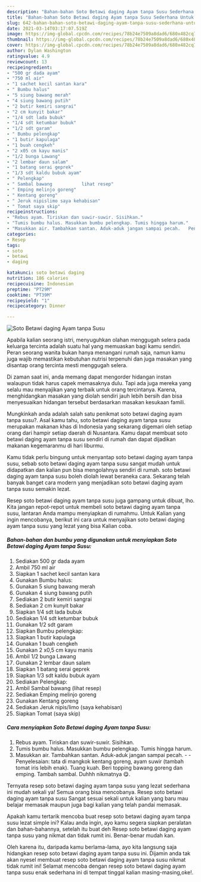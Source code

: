 ```yaml
---
description: "Bahan-bahan Soto Betawi daging Ayam tanpa Susu Sederhana Untuk Jualan"
title: "Bahan-bahan Soto Betawi daging Ayam tanpa Susu Sederhana Untuk Jualan"
slug: 642-bahan-bahan-soto-betawi-daging-ayam-tanpa-susu-sederhana-untuk-jualan
date: 2021-03-14T03:17:07.519Z
image: https://img-global.cpcdn.com/recipes/78b24e7509a8dad6/680x482cq70/soto-betawi-daging-ayam-tanpa-susu-foto-resep-utama.jpg
thumbnail: https://img-global.cpcdn.com/recipes/78b24e7509a8dad6/680x482cq70/soto-betawi-daging-ayam-tanpa-susu-foto-resep-utama.jpg
cover: https://img-global.cpcdn.com/recipes/78b24e7509a8dad6/680x482cq70/soto-betawi-daging-ayam-tanpa-susu-foto-resep-utama.jpg
author: Dylan Washington
ratingvalue: 4.9
reviewcount: 13
recipeingredient:
- "500 gr dada ayam"
- "750 ml air"
- "1 sachet kecil santan kara"
- " Bumbu halus"
- "5 siung bawang merah"
- "4 siung bawang putih"
- "2 butir kemiri sangrai"
- "2 cm kunyit bakar"
- "1/4 sdt lada bubuk"
- "1/4 sdt ketumbar bubuk"
- "1/2 sdt garam"
- " Bumbu pelengkap"
- "1 butir kapulaga"
- "1 buah cengkeh"
- "2 x05 cm kayu manis"
- "1/2 bunga Lawang"
- "2 lembar daun salam"
- "1 batang serai geprek"
- "1/3 sdt kaldu bubuk ayam"
- " Pelengkap"
- " Sambal bawang           lihat resep"
- " Emping melinjo goreng"
- " Kentang goreng"
- " Jeruk nipislimo saya kehabisan"
- " Tomat saya skip"
recipeinstructions:
- "Rebus ayam. Tiriskan dan suwir-suwir. Sisihkan."
- "Tumis bumbu halus. Masukkan bumbu pelengkap. Tumis hingga harum."
- "Masukkan air. Tambahkan santan. Aduk-aduk jangan sampai pecah.   Penyelesaian: tata di mangkok kentang goreng, ayam suwir (tambah tomat iris lebih enak). Tuang kuah. Beri topping bawang goreng dan emping. Tambah sambal. Duhhh nikmatnya 😋."
categories:
- Resep
tags:
- soto
- betawi
- daging

katakunci: soto betawi daging 
nutrition: 186 calories
recipecuisine: Indonesian
preptime: "PT29M"
cooktime: "PT39M"
recipeyield: "1"
recipecategory: Dinner

---
```



![Soto Betawi daging Ayam tanpa Susu](https://img-global.cpcdn.com/recipes/78b24e7509a8dad6/680x482cq70/soto-betawi-daging-ayam-tanpa-susu-foto-resep-utama.jpg)

Apabila kalian seorang istri, menyuguhkan olahan menggugah selera pada keluarga tercinta adalah suatu hal yang memuaskan bagi kamu sendiri. Peran seorang  wanita bukan hanya menangani rumah saja, namun kamu juga wajib memastikan kebutuhan nutrisi terpenuhi dan juga masakan yang disantap orang tercinta mesti menggugah selera.

Di zaman  saat ini, anda memang dapat mengorder hidangan instan walaupun tidak harus capek memasaknya dulu. Tapi ada juga mereka yang selalu mau menyajikan yang terbaik untuk orang tercintanya. Karena, menghidangkan masakan yang diolah sendiri jauh lebih bersih dan bisa menyesuaikan hidangan tersebut berdasarkan masakan kesukaan famili. 



Mungkinkah anda adalah salah satu penikmat soto betawi daging ayam tanpa susu?. Asal kamu tahu, soto betawi daging ayam tanpa susu merupakan makanan khas di Indonesia yang sekarang digemari oleh setiap orang dari hampir setiap daerah di Nusantara. Kamu dapat membuat soto betawi daging ayam tanpa susu sendiri di rumah dan dapat dijadikan makanan kegemaranmu di hari liburmu.

Kamu tidak perlu bingung untuk menyantap soto betawi daging ayam tanpa susu, sebab soto betawi daging ayam tanpa susu sangat mudah untuk didapatkan dan kalian pun bisa mengolahnya sendiri di rumah. soto betawi daging ayam tanpa susu boleh diolah lewat beraneka cara. Sekarang telah banyak banget cara modern yang menjadikan soto betawi daging ayam tanpa susu semakin lezat.

Resep soto betawi daging ayam tanpa susu juga gampang untuk dibuat, lho. Kita jangan repot-repot untuk membeli soto betawi daging ayam tanpa susu, lantaran Anda mampu menyiapkan di rumahmu. Untuk Kalian yang ingin mencobanya, berikut ini cara untuk menyajikan soto betawi daging ayam tanpa susu yang lezat yang bisa Kalian coba.

<!--inarticleads1-->

##### Bahan-bahan dan bumbu yang digunakan untuk menyiapkan Soto Betawi daging Ayam tanpa Susu:

1. Sediakan 500 gr dada ayam
1. Ambil 750 ml air
1. Siapkan 1 sachet kecil santan kara
1. Gunakan  Bumbu halus:
1. Gunakan 5 siung bawang merah
1. Gunakan 4 siung bawang putih
1. Sediakan 2 butir kemiri sangrai
1. Sediakan 2 cm kunyit bakar
1. Siapkan 1/4 sdt lada bubuk
1. Sediakan 1/4 sdt ketumbar bubuk
1. Gunakan 1/2 sdt garam
1. Siapkan  Bumbu pelengkap:
1. Siapkan 1 butir kapulaga
1. Gunakan 1 buah cengkeh
1. Gunakan 2 x0,5 cm kayu manis
1. Ambil 1/2 bunga Lawang
1. Gunakan 2 lembar daun salam
1. Siapkan 1 batang serai geprek
1. Siapkan 1/3 sdt kaldu bubuk ayam
1. Sediakan  Pelengkap:
1. Ambil  Sambal bawang           (lihat resep)
1. Sediakan  Emping melinjo goreng
1. Gunakan  Kentang goreng
1. Sediakan  Jeruk nipis/limo (saya kehabisan)
1. Siapkan  Tomat (saya skip)




<!--inarticleads2-->

##### Cara menyiapkan Soto Betawi daging Ayam tanpa Susu:

1. Rebus ayam. Tiriskan dan suwir-suwir. Sisihkan.
1. Tumis bumbu halus. Masukkan bumbu pelengkap. Tumis hingga harum.
1. Masukkan air. Tambahkan santan. Aduk-aduk jangan sampai pecah.  -  - Penyelesaian: tata di mangkok kentang goreng, ayam suwir (tambah tomat iris lebih enak). Tuang kuah. Beri topping bawang goreng dan emping. Tambah sambal. Duhhh nikmatnya 😋.




Ternyata resep soto betawi daging ayam tanpa susu yang lezat sederhana ini mudah sekali ya! Semua orang bisa mencobanya. Resep soto betawi daging ayam tanpa susu Sangat sesuai sekali untuk kalian yang baru mau belajar memasak maupun juga bagi kalian yang telah pandai memasak.

Apakah kamu tertarik mencoba buat resep soto betawi daging ayam tanpa susu lezat simple ini? Kalau anda ingin, ayo kamu segera siapkan peralatan dan bahan-bahannya, setelah itu buat deh Resep soto betawi daging ayam tanpa susu yang nikmat dan tidak rumit ini. Benar-benar mudah kan. 

Oleh karena itu, daripada kamu berlama-lama, ayo kita langsung saja hidangkan resep soto betawi daging ayam tanpa susu ini. Dijamin anda tak akan nyesel membuat resep soto betawi daging ayam tanpa susu nikmat tidak rumit ini! Selamat mencoba dengan resep soto betawi daging ayam tanpa susu enak sederhana ini di tempat tinggal kalian masing-masing,oke!.

